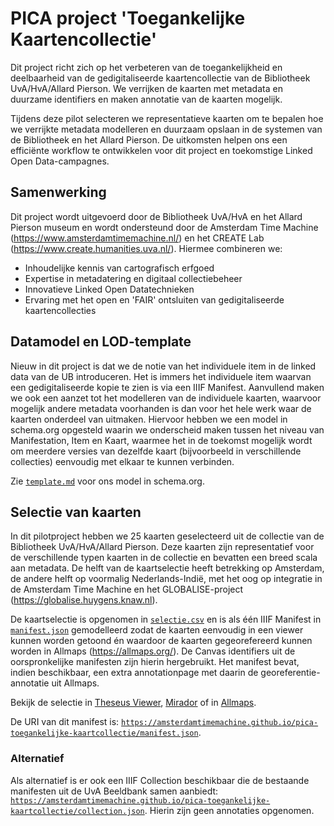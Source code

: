 # PICA project 'Toegankelijke Kaartencollectie'

Dit project richt zich op het verbeteren van de toegankelijkheid en deelbaarheid van de gedigitaliseerde kaartencollectie van de Bibliotheek UvA/HvA/Allard Pierson. We verrijken de kaarten met metadata en duurzame identifiers en maken annotatie van de kaarten mogelijk.

Tijdens deze pilot selecteren we representatieve kaarten om te bepalen hoe we verrijkte metadata modelleren en duurzaam opslaan in de systemen van de Bibliotheek en het Allard Pierson. De uitkomsten helpen ons een efficiënte workflow te ontwikkelen voor dit project en toekomstige Linked Open Data-campagnes.

## Samenwerking

Dit project wordt uitgevoerd door de Bibliotheek UvA/HvA en het Allard Pierson museum en wordt ondersteund door de Amsterdam Time Machine (https://www.amsterdamtimemachine.nl/) en het CREATE Lab (https://www.create.humanities.uva.nl/). Hiermee combineren we:
* Inhoudelijke kennis van cartografisch erfgoed
* Expertise in metadatering en digitaal collectiebeheer
* Innovatieve Linked Open Datatechnieken
* Ervaring met het open en 'FAIR' ontsluiten van gedigitaliseerde kaartencollecties

## Datamodel en LOD-template
Nieuw in dit project is dat we de notie van het individuele item in de linked data van de UB introduceren. Het is immers het individuele item waarvan een gedigitaliseerde kopie te zien is via een IIIF Manifest. Aanvullend maken we ook een aanzet tot het modelleren van de individuele kaarten, waarvoor mogelijk andere metadata voorhanden is dan voor het hele werk waar de kaarten onderdeel van uitmaken. Hiervoor hebben we een model in schema.org opgesteld waarin we onderscheid maken tussen het niveau van Manifestation, Item en Kaart, waarmee het in de toekomst mogelijk wordt om meerdere versies van dezelfde kaart (bijvoorbeeld in verschillende collecties) eenvoudig met elkaar te kunnen verbinden.

Zie [`template.md`](docs/template.md) voor ons model in schema.org. 

## Selectie van kaarten

In dit pilotproject hebben we 25 kaarten geselecteerd uit de collectie van de Bibliotheek UvA/HvA/Allard Pierson. Deze kaarten zijn representatief voor de verschillende typen kaarten in de collectie en bevatten een breed scala aan metadata. De helft van de kaartselectie heeft betrekking op Amsterdam, de andere helft op voormalig Nederlands-Indië, met het oog op integratie in de Amsterdam Time Machine en het GLOBALISE-project (https://globalise.huygens.knaw.nl).

De kaartselectie is opgenomen in [`selectie.csv`](selectie.csv) en is als één IIIF Manifest in [`manifest.json`](manifest.json) gemodelleerd zodat de kaarten eenvoudig in een viewer kunnen worden getoond én waardoor de kaarten gegeorefereerd kunnen worden in Allmaps (https://allmaps.org/). De Canvas identifiers uit de oorspronkelijke manifesten zijn hierin hergebruikt. Het manifest bevat, indien beschikbaar, een extra annotationpage met daarin de georeferentie-annotatie uit Allmaps.

Bekijk de selectie in [Theseus Viewer](https://theseusviewer.org/?iiif-content=https://amsterdamtimemachine.github.io/pica-toegankelijke-kaartcollectie/manifest.json), [Mirador](https://projectmirador.org/embed/?iiif-content=https://amsterdamtimemachine.github.io/pica-toegankelijke-kaartcollectie/manifest.json) of in [Allmaps](https://editor.allmaps.org/#/collection?url=https%3A%2F%2Famsterdamtimemachine.github.io%2Fpica-toegankelijke-kaartcollectie%2Fmanifest.json).

De URI van dit manifest is: [`https://amsterdamtimemachine.github.io/pica-toegankelijke-kaartcollectie/manifest.json`](https://amsterdamtimemachine.github.io/pica-toegankelijke-kaartcollectie/manifest.json).

### Alternatief

Als alternatief is er ook een IIIF Collection beschikbaar die de bestaande manifesten uit de UvA Beeldbank samen aanbiedt: [`https://amsterdamtimemachine.github.io/pica-toegankelijke-kaartcollectie/collection.json`](https://amsterdamtimemachine.github.io/pica-toegankelijke-kaartcollectie/collection.json). Hierin zijn geen annotaties opgenomen.

